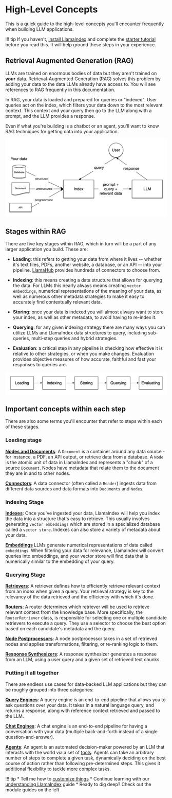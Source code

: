 # High-Level Concepts

This is a quick guide to the high-level concepts you'll encounter frequently when building LLM applications.

!!! tip
    If you haven't, [install LlamaIndex](/getting_started/installation.md) and complete the [starter tutorial](/getting_started/starter_example.md) before you read this. It will help ground these steps in your experience.


## Retrieval Augmented Generation (RAG)

LLMs are trained on enormous bodies of data but they aren't trained on **your** data. Retrieval-Augmented Generation (RAG) solves this problem by adding your data to the data LLMs already have access to. You will see references to RAG frequently in this documentation.

In RAG, your data is loaded and prepared for queries or "indexed". User queries act on the index, which filters your data down to the most relevant context. This context and your query then go to the LLM along with a prompt, and the LLM provides a response.

Even if what you're building is a chatbot or an agent, you'll want to know RAG techniques for getting data into your application.

![](../_static/getting_started/basic_rag.png)

## Stages within RAG

There are five key stages within RAG, which in turn will be a part of any larger application you build. These are:

- **Loading**: this refers to getting your data from where it lives -- whether it's text files, PDFs, another website, a database, or an API -- into your pipeline. [LlamaHub](https://llamahub.ai/) provides hundreds of connectors to choose from.

- **Indexing**: this means creating a data structure that allows for querying the data. For LLMs this nearly always means creating `vector embeddings`, numerical representations of the meaning of your data, as well as numerous other metadata strategies to make it easy to accurately find contextually relevant data.

- **Storing**: once your data is indexed you will almost always want to store your index, as well as other metadata, to avoid having to re-index it.

- **Querying**: for any given indexing strategy there are many ways you can utilize LLMs and LlamaIndex data structures to query, including sub-queries, multi-step queries and hybrid strategies.

- **Evaluation**: a critical step in any pipeline is checking how effective it is relative to other strategies, or when you make changes. Evaluation provides objective measures of how accurate, faithful and fast your responses to queries are.

![](../_static/getting_started/stages.png)

## Important concepts within each step

There are also some terms you'll encounter that refer to steps within each of these stages.

### Loading stage

[**Nodes and Documents**](../module_guides/loading/documents_and_nodes/index.md): A `Document` is a container around any data source - for instance, a PDF, an API output, or retrieve data from a database. A `Node` is the atomic unit of data in LlamaIndex and represents a "chunk" of a source `Document`. Nodes have metadata that relate them to the document they are in and to other nodes.

[**Connectors**](../module_guides/loading/connector/index.md):
A data connector (often called a `Reader`) ingests data from different data sources and data formats into `Documents` and `Nodes`.

### Indexing Stage

[**Indexes**](../module_guides/indexing/indexing.md):
Once you've ingested your data, LlamaIndex will help you index the data into a structure that's easy to retrieve. This usually involves generating `vector embeddings` which are stored in a specialized database called a `vector store`. Indexes can also store a variety of metadata about your data.

[**Embeddings**](../module_guides/models/embeddings.md) LLMs generate numerical representations of data called `embeddings`. When filtering your data for relevance, LlamaIndex will convert queries into embeddings, and your vector store will find data that is numerically similar to the embedding of your query.

### Querying Stage

[**Retrievers**](../module_guides/querying/retriever/index.md):
A retriever defines how to efficiently retrieve relevant context from an index when given a query. Your retrieval strategy is key to the relevancy of the data retrieved and the efficiency with which it's done.

[**Routers**](../module_guides/querying/router/index.md):
A router determines which retriever will be used to retrieve relevant context from the knowledge base. More specifically, the `RouterRetriever` class, is responsible for selecting one or multiple candidate retrievers to execute a query. They use a selector to choose the best option based on each candidate's metadata and the query.

[**Node Postprocessors**](../module_guides/querying/node_postprocessors/index.md):
A node postprocessor takes in a set of retrieved nodes and applies transformations, filtering, or re-ranking logic to them.

[**Response Synthesizers**](../module_guides/querying/response_synthesizers/index.md):
A response synthesizer generates a response from an LLM, using a user query and a given set of retrieved text chunks.

### Putting it all together

There are endless use cases for data-backed LLM applications but they can be roughly grouped into three categories:

[**Query Engines**](../module_guides/deploying/query_engine/index.md):
A query engine is an end-to-end pipeline that allows you to ask questions over your data. It takes in a natural language query, and returns a response, along with reference context retrieved and passed to the LLM.

[**Chat Engines**](../module_guides/deploying/chat_engines/index.md):
A chat engine is an end-to-end pipeline for having a conversation with your data (multiple back-and-forth instead of a single question-and-answer).

[**Agents**](../module_guides/deploying/agents/index.md):
An agent is an automated decision-maker powered by an LLM that interacts with the world via a set of [tools](../module_guides/deploying/agents/tools/llamahub_tools_guide.md). Agents can take an arbitrary number of steps to complete a given task, dynamically deciding on the best course of action rather than following pre-determined steps. This gives it additional flexibility to tackle more complex tasks.

!!! tip
    * Tell me how to [customize things](./customization.md)
    * Continue learning with our [understanding LlamaIndex](../understanding/index.md) guide
    * Ready to dig deep? Check out the module guides on the left
